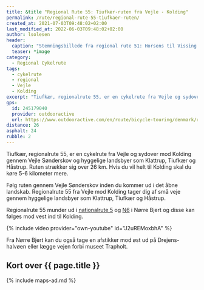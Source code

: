 ```yaml
---
title: &title "Regional Rute 55: Tiufkær-ruten fra Vejle - Kolding"
permalink: /rute/regional-rute-55-tiufkaer-ruten/
created_at: 2021-07-03T09:48:02+02:00
last_modified_at: 2022-06-03T09:48:02+02:00
author: lsolesen
header:
  caption: "Stemningsbillede fra regional rute 51: Horsens til Vissing Kloster"
  teaser: *image
category:
  - Regional Cykelrute
tags:
  - cykelrute
  - regional
  - Vejle
  - Kolding
excerpt: "Tiufkær, regionalrute 55, er en cykelrute fra Vejle og sydover mod Kolding gennem Vejle Sønderskov og hyggelige landsbyer som Klattrup, Tiufkær og Håstrup. Ruten strækker sig er 26 km."
gps:
  id: 245179040
  provider: outdooractive
  url: https://www.outdooractive.com/en/route/bicycle-touring/denmark/regional-cykelrute-55-tiufkaer-ruten/245179040/
distance: 26
asphalt: 24
rubble: 2
---
```


Tiufkær, regionalrute 55, er en cykelrute fra Vejle og sydover mod Kolding gennem Vejle Sønderskov og hyggelige landsbyer som Klattrup, Tiufkær og Håstrup. Ruten strækker sig over 26 km. Hvis du vil helt til Kolding skal du køre 5-6 kilometer mere.

Følg ruten gennem Vejle Sønderskov inden du kommer ud i det åbne landskab. Regionalrute 55 fra Vejle mod Kolding tager dig af små veje gennem hyggelige landsbyer som Klattrup, Tiufkær og Håstrup.

Regionalrute 55 munder ud i [nationalrute 5](/rute/national-rute-5-ostkystruten/) og [N6](/rute/national-rute-6-esbjerg-koebenhavn/) i Nørre Bjert og disse kan følges mod vest ind til Kolding.

{% include video provider="own-youtube" id="J2uREMoxbhA" %}

Fra Nørre Bjert kan du også tage en afstikker mod øst ud på Drejens-halvøen eller lægge vejen forbi museet Trapholt.

## Kort over {{ page.title }}

{% include maps-ad.md %}
